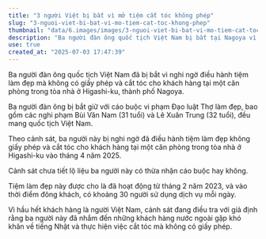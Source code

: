 ```yaml
---
title: "3 người Việt bị bắt vì mở tiệm cắt tóc không phép"
slug: "3-nguoi-viet-bi-bat-vi-mo-tiem-cat-toc-khong-phep"
thumbnail: "data/6.images/images/3-nguoi-viet-bi-bat-vi-mo-tiem-cat-toc-khong-phep.webp"
description: "Ba người đàn ông quốc tịch Việt Nam bị bắt tại Nagoya vì nghi ngờ điều hành tiệm cắt tóc không có giấy phép, chủ yếu phục vụ khách hàng Việt Nam."
use: true
created_at: "2025-07-03 17:47:39"
---
```


Ba người đàn ông quốc tịch Việt Nam đã bị bắt vì nghi ngờ điều hành tiệm làm đẹp mà không có giấy phép và cắt tóc cho khách hàng tại một căn phòng trong tòa nhà ở Higashi-ku, thành phố Nagoya.

Ba người đàn ông bị bắt giữ với cáo buộc vi phạm Đạo luật Thợ làm đẹp, bao gồm các nghi phạm Bùi Văn Nam (31 tuổi) và Lê Xuân Trung (32 tuổi), đều mang quốc tịch Việt Nam.

Theo cảnh sát, ba người này bị nghi ngờ đã điều hành tiệm làm đẹp không giấy phép và cắt tóc cho khách hàng tại một căn phòng trong tòa nhà ở Higashi-ku vào tháng 4 năm 2025.

Cảnh sát chưa tiết lộ liệu ba người này có thừa nhận cáo buộc hay không.

Tiệm làm đẹp này được cho là đã hoạt động từ tháng 2 năm 2023, và vào thời điểm đông khách, có khoảng 30 người sử dụng dịch vụ mỗi ngày.

Vì hầu hết khách hàng là người Việt Nam, cảnh sát đang điều tra với giả định rằng ba người này đã nhắm đến những khách hàng nước ngoài gặp khó khăn về tiếng Nhật và thực hiện việc cắt tóc mà không có giấy phép.